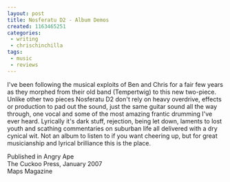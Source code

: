```yaml
---
layout: post
title: Nosferatu D2 - Album Demos
created: 1163465251
categories:
 - writing
 - chrischinchilla
tags: 
 - music 
 - reviews
---
```


I've been following the musical exploits of Ben and Chris for a fair few years as they morphed from their old band (Tempertwig) to this new two-piece. Unlike other two pieces Nosferatu D2 don't rely on heavy overdrive, effects or production to pad out the sound, just the same guitar sound all the way through, one vocal and some of the most amazing frantic drumming I've ever heard. Lyrically it's dark stuff, rejection, being let down, laments to lost youth and scathing commentaries on suburban life all delivered with a dry cynical wit. Not an album to listen to if you want cheering up, but for great musicianship and lyrical brilliance this is the place.

Published in Angry Ape<br>The Cuckoo Press, January 2007<br>Maps Magazine
